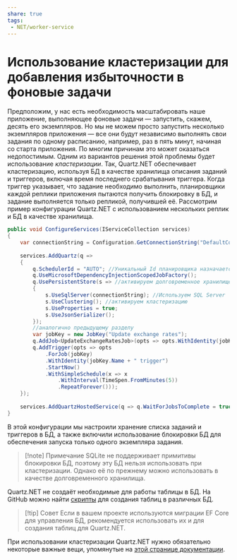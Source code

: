 ```yaml
---
share: true
tags:
 - NET/worker-service
---
```

# Использование кластеризации для добавления избыточности в фоновые задачи
Предположим, у нас есть необходимость масштабировать наше приложение, выполняющее фоновые задачи — запустить, скажем, десять его экземпляров. Но мы не можем просто запустить несколько экземпляров приложения — все они будут независимо выполнять свои задания по одному расписанию, например, раз в пять минут, начиная со старта приложения. По многим причинам это может оказаться недопостимым.
Одним из вариантов решения этой проблемы будет использование *кластеризации*. Так, Quartz.NET обеспечивает кластеризацию, используя БД в качестве хранилища описания заданий и триггеров, включая время последнего срабатывания триггера.
Когда триггер указывает, что задание необходимо выполнить, планировщики каждой реплики приложения пытаются получить блокировку в БД, и задание выполняется только репликой, получившей её.
Рассмотрим пример конфигурации Quartz.NET с использованием нескольких реплик и БД в качестве хранилища.
```csharp
public void ConfigureServices(IServiceCollection services)
{
	var connectionString = Configuration.GetConnectionString("DefaultConnection");
	
	services.AddQuartz(q =>
	{
		q.SchedulerId = "AUTO"; //Уникальный Id планировщика назначается автоматически
		q.UseMicrosoftDependencyInjectionScopedJobFactory();
		q.UsePersistentStore(s => //активируем долговременное хранилище в БД
		{
			s.UseSqlServer(connectionString); //Используем SQL Server
			s.UseClustering(); //активируем кластеризацию
			s.UseProperties = true;
			s.UseJsonSerializer();
		});
		//аналогично предыдущему разделу
		var jobKey = new JobKey("Update exchange rates");
		q.AddJob<UpdateExchangeRatesJob>(opts => opts.WithIdentity(jobKey));
		q.AddTrigger(opts => opts
			.ForJob(jobKey)
			.WithIdentity(jobKey.Name + " trigger")
			.StartNow()
			.WithSimpleSchedule(x => x
				.WithInterval(TimeSpen.FromMinutes(5))
				.RepeatForever()));
	});
	
	services.AddQuartzHostedService(q => q.WaitForJobsToComplete = true);
}
```
В этой конфигурации мы настроили хранение списка заданий и триггеров в БД, а также включили использование блокировки БД для обеспечения запуска только одного экземпляра задания.
> [!note] Примечание
> SQLite не поддерживает примитивы блокировки БД, поэтому эту БД нельзя использовать при кластеризации. Однако её по прежнему можно использовать в качестве долговременного хранилища.

Quartz.NET не создаёт необходимые для работы таблицы в БД. На GitHub можно найти [скрипты](https://github.com/quartznet/quartznet/tree/main/database/tables) для создания таблиц в различных БД.
> [!tip] Совет
> Если в вашем проекте используются миграции EF Core для управления БД, рекомендуется использовать их и для создания таблиц для Quartz.NET.

При использовании кластеризации Quartz.NET нужно обязательно некоторые важные вещи, упомянутые на [этой странице документации](https://www.quartz-scheduler.net/documentation/quartz-3.x/tutorial/advanced-enterprise-features.html).

